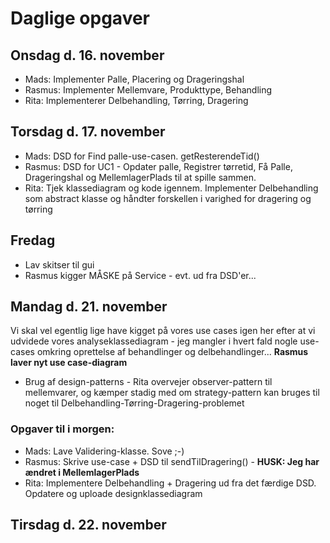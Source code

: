 # Daglige opgaver #

## Onsdag d. 16. november ##
  * Mads: Implementer Palle, Placering og Drageringshal
  * Rasmus: Implementer Mellemvare, Produkttype, Behandling
  * Rita: Implementerer Delbehandling, Tørring, Dragering

## Torsdag d. 17. november ##
  * Mads: DSD for Find palle-use-casen. getResterendeTid()
  * Rasmus: DSD for UC1 - Opdater palle, Registrer tørretid, Få Palle, Drageringshal og MellemlagerPlads til at spille sammen.
  * Rita: Tjek klassediagram og kode igennem. Implementer Delbehandling som abstract klasse og håndter forskellen i varighed for dragering og tørring

## Fredag ##
  * Lav skitser til gui
  * Rasmus kigger MÅSKE på Service - evt. ud fra DSD'er...

## Mandag d. 21. november ##
Vi skal vel egentlig lige have kigget på vores use cases igen her efter at vi udvidede vores analyseklassediagram - jeg mangler i hvert fald nogle use-cases omkring oprettelse af behandlinger og delbehandlinger... **Rasmus laver nyt use case-diagram**

  * Brug af design-patterns - Rita overvejer observer-pattern til mellemvarer, og kæmper stadig med om strategy-pattern kan bruges til noget til Delbehandling-Tørring-Dragering-problemet

### Opgaver til i morgen: ###
  * Mads: Lave Validering-klasse. Sove ;-)
  * Rasmus: Skrive use-case + DSD til sendTilDragering()  - **HUSK: Jeg har ændret i MellemlagerPlads**
  * Rita: Implementere Delbehandling + Dragering ud fra det færdige DSD. Opdatere og uploade designklassediagram

## Tirsdag d. 22. november ##